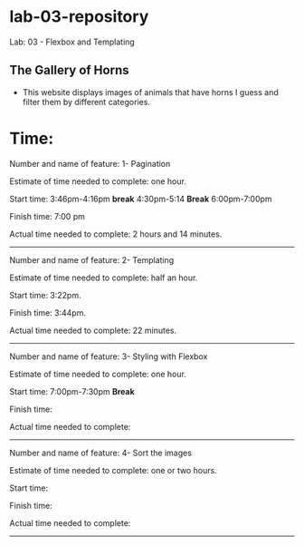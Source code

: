 # lab-03-repository
Lab: 03 - Flexbox and Templating

## The Gallery of Horns
 - This website displays images of animals that have horns I guess and filter them by different categories.


# Time: 

Number and name of feature: 1- Pagination


Estimate of time needed to complete: one hour.

Start time: 3:46pm-4:16pm **break** 4:30pm-5:14 **Break** 6:00pm-7:00pm

Finish time: 7:00 pm

Actual time needed to complete: 2 hours and 14 minutes.

---------------------------------------------------------------------------------------------------

Number and name of feature: 2- Templating


Estimate of time needed to complete: half an hour.

Start time: 3:22pm.

Finish time: 3:44pm.

Actual time needed to complete: 22 minutes.

---------------------------------------------------------------------------------------------------

Number and name of feature:  3- Styling with Flexbox

Estimate of time needed to complete: one hour.

Start time: 7:00pm-7:30pm **Break** 

Finish time: 

Actual time needed to complete: 

---------------------------------------------------------------------------------------------------

Number and name of feature:  4- Sort the images

Estimate of time needed to complete: one or two hours.

Start time: 

Finish time: 

Actual time needed to complete: 

---------------------------------------------------------------------------------------------------
